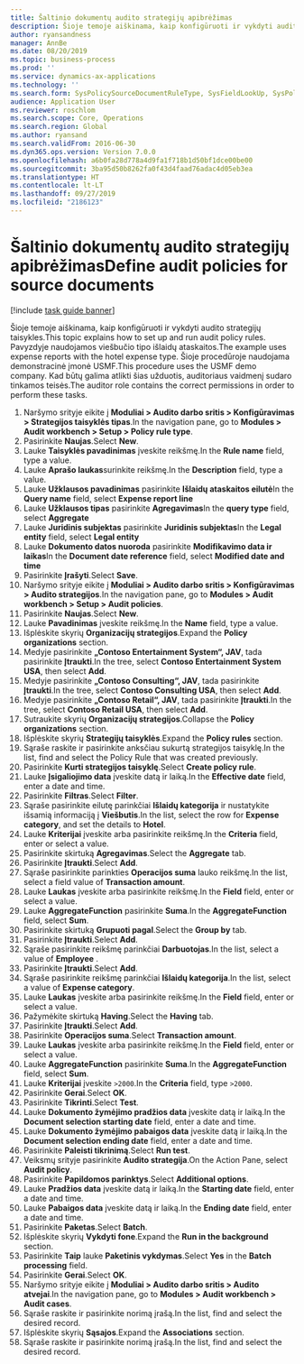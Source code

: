 ```yaml
---
title: Šaltinio dokumentų audito strategijų apibrėžimas
description: Šioje temoje aiškinama, kaip konfigūruoti ir vykdyti audito strategijų taisykles.
author: ryansandness
manager: AnnBe
ms.date: 08/20/2019
ms.topic: business-process
ms.prod: ''
ms.service: dynamics-ax-applications
ms.technology: ''
ms.search.form: SysPolicySourceDocumentRuleType, SysFieldLookUp, SysPolicyListPage, SysPolicy, AuditPolicyRule, SysQueryForm, SysQueryFieldLookUp, AuditPolicyDateSelection, AuditPolicyAdditionalOption, BatchJob, CaseDetail
audience: Application User
ms.reviewer: roschlom
ms.search.scope: Core, Operations
ms.search.region: Global
ms.author: ryansand
ms.search.validFrom: 2016-06-30
ms.dyn365.ops.version: Version 7.0.0
ms.openlocfilehash: a6b0fa28d778a4d9fa1f718b1d50bf1dce00be00
ms.sourcegitcommit: 3ba95d50b8262fa0f43d4faad76adac4d05eb3ea
ms.translationtype: HT
ms.contentlocale: lt-LT
ms.lasthandoff: 09/27/2019
ms.locfileid: "2186123"
---
```

# <a name="define-audit-policies-for-source-documents"></a><span data-ttu-id="7f8df-103">Šaltinio dokumentų audito strategijų apibrėžimas</span><span class="sxs-lookup"><span data-stu-id="7f8df-103">Define audit policies for source documents</span></span>

[!include [task guide banner](../../includes/task-guide-banner.md)]

<span data-ttu-id="7f8df-104">Šioje temoje aiškinama, kaip konfigūruoti ir vykdyti audito strategijų taisykles.</span><span class="sxs-lookup"><span data-stu-id="7f8df-104">This topic explains how to set up and run audit policy rules.</span></span> <span data-ttu-id="7f8df-105">Pavyzdyje naudojamos viešbučio tipo išlaidų ataskaitos.</span><span class="sxs-lookup"><span data-stu-id="7f8df-105">The example uses expense reports with the hotel expense type.</span></span> <span data-ttu-id="7f8df-106">Šioje procedūroje naudojama demonstracinė įmonė USMF.</span><span class="sxs-lookup"><span data-stu-id="7f8df-106">This procedure uses the USMF demo company.</span></span> <span data-ttu-id="7f8df-107">Kad būtų galima atlikti šias užduotis, auditoriaus vaidmenį sudaro tinkamos teisės.</span><span class="sxs-lookup"><span data-stu-id="7f8df-107">The auditor role contains the correct permissions in order to perform these tasks.</span></span>

1. <span data-ttu-id="7f8df-108">Naršymo srityje eikite į **Moduliai > Audito darbo sritis > Konfigūravimas > Strategijos taisyklės tipas**.</span><span class="sxs-lookup"><span data-stu-id="7f8df-108">In the navigation pane, go to **Modules > Audit workbench > Setup > Policy rule type**.</span></span>
2. <span data-ttu-id="7f8df-109">Pasirinkite **Naujas**.</span><span class="sxs-lookup"><span data-stu-id="7f8df-109">Select **New**.</span></span>
3. <span data-ttu-id="7f8df-110">Lauke **Taisyklės pavadinimas** įveskite reikšmę.</span><span class="sxs-lookup"><span data-stu-id="7f8df-110">In the **Rule name** field, type a value.</span></span>
4. <span data-ttu-id="7f8df-111">Lauke **Aprašo laukas**surinkite reikšmę.</span><span class="sxs-lookup"><span data-stu-id="7f8df-111">In the **Description** field, type a value.</span></span>
5. <span data-ttu-id="7f8df-112">Lauke **Užklausos pavadinimas** pasirinkite **Išlaidų ataskaitos eilutė**</span><span class="sxs-lookup"><span data-stu-id="7f8df-112">In the **Query name** field, select **Expense report line**</span></span>
6. <span data-ttu-id="7f8df-113">Lauke **Užklausos tipas** pasirinkite **Agregavimas**</span><span class="sxs-lookup"><span data-stu-id="7f8df-113">In the **query type** field, select **Aggregate**</span></span>
7. <span data-ttu-id="7f8df-114">Lauke **Juridinis subjektas** pasirinkite **Juridinis subjektas**</span><span class="sxs-lookup"><span data-stu-id="7f8df-114">In the **Legal entity** field, select **Legal entity**</span></span>
8. <span data-ttu-id="7f8df-115">Lauke **Dokumento datos nuoroda** pasirinkite **Modifikavimo data ir laikas**</span><span class="sxs-lookup"><span data-stu-id="7f8df-115">In the **Document date reference** field, select **Modified date and time**</span></span>
9. <span data-ttu-id="7f8df-116">Pasirinkite **Įrašyti**.</span><span class="sxs-lookup"><span data-stu-id="7f8df-116">Select **Save**.</span></span>
10. <span data-ttu-id="7f8df-117">Naršymo srityje eikite į **Moduliai > Audito darbo sritis > Konfigūravimas > Audito strategijos**.</span><span class="sxs-lookup"><span data-stu-id="7f8df-117">In the navigation pane, go to **Modules > Audit workbench > Setup > Audit policies**.</span></span>
11. <span data-ttu-id="7f8df-118">Pasirinkite **Naujas**.</span><span class="sxs-lookup"><span data-stu-id="7f8df-118">Select **New**.</span></span>
12. <span data-ttu-id="7f8df-119">Lauke **Pavadinimas** įveskite reikšmę.</span><span class="sxs-lookup"><span data-stu-id="7f8df-119">In the **Name** field, type a value.</span></span>
13. <span data-ttu-id="7f8df-120">Išplėskite skyrių **Organizacijų strategijos**.</span><span class="sxs-lookup"><span data-stu-id="7f8df-120">Expand the **Policy organizations** section.</span></span>
14. <span data-ttu-id="7f8df-121">Medyje pasirinkite **„Contoso Entertainment System“, JAV**, tada pasirinkite **Įtraukti**.</span><span class="sxs-lookup"><span data-stu-id="7f8df-121">In the tree, select **Contoso Entertainment System USA**, then select **Add**.</span></span>
15. <span data-ttu-id="7f8df-122">Medyje pasirinkite **„Contoso Consulting“, JAV**, tada pasirinkite **Įtraukti**.</span><span class="sxs-lookup"><span data-stu-id="7f8df-122">In the tree, select **Contoso Consulting USA**, then select **Add**.</span></span>
16. <span data-ttu-id="7f8df-123">Medyje pasirinkite **„Contoso Retail“, JAV**, tada pasirinkite **Įtraukti**.</span><span class="sxs-lookup"><span data-stu-id="7f8df-123">In the tree, select **Contoso Retail USA**, then select **Add**.</span></span>
17. <span data-ttu-id="7f8df-124">Sutraukite skyrių **Organizacijų strategijos**.</span><span class="sxs-lookup"><span data-stu-id="7f8df-124">Collapse the **Policy organizations** section.</span></span>
18. <span data-ttu-id="7f8df-125">Išplėskite skyrių **Strategijų taisyklės**.</span><span class="sxs-lookup"><span data-stu-id="7f8df-125">Expand the **Policy rules** section.</span></span>
19. <span data-ttu-id="7f8df-126">Sąraše raskite ir pasirinkite anksčiau sukurtą strategijos taisyklę.</span><span class="sxs-lookup"><span data-stu-id="7f8df-126">In the list, find and select the Policy Rule that was created previously.</span></span>
20. <span data-ttu-id="7f8df-127">Pasirinkite **Kurti strategijos taisyklę**.</span><span class="sxs-lookup"><span data-stu-id="7f8df-127">Select **Create policy rule**.</span></span>
21. <span data-ttu-id="7f8df-128">Lauke **Įsigaliojimo data** įveskite datą ir laiką.</span><span class="sxs-lookup"><span data-stu-id="7f8df-128">In the **Effective date** field, enter a date and time.</span></span>
22. <span data-ttu-id="7f8df-129">Pasirinkite **Filtras**.</span><span class="sxs-lookup"><span data-stu-id="7f8df-129">Select **Filter**.</span></span>
23. <span data-ttu-id="7f8df-130">Sąraše pasirinkite eilutę parinkčiai **Išlaidų kategorija** ir nustatykite išsamią informaciją į **Viešbutis**.</span><span class="sxs-lookup"><span data-stu-id="7f8df-130">In the list, select the row for **Expense category**, and set the details to **Hotel**.</span></span>
24. <span data-ttu-id="7f8df-131">Lauke **Kriterijai** įveskite arba pasirinkite reikšmę.</span><span class="sxs-lookup"><span data-stu-id="7f8df-131">In the **Criteria** field, enter or select a value.</span></span>
25. <span data-ttu-id="7f8df-132">Pasirinkite skirtuką **Agregavimas**.</span><span class="sxs-lookup"><span data-stu-id="7f8df-132">Select the **Aggregate** tab.</span></span>
26. <span data-ttu-id="7f8df-133">Pasirinkite **Įtraukti**.</span><span class="sxs-lookup"><span data-stu-id="7f8df-133">Select **Add**.</span></span>
27. <span data-ttu-id="7f8df-134">Sąraše pasirinkite parinkties **Operacijos suma** lauko reikšmę.</span><span class="sxs-lookup"><span data-stu-id="7f8df-134">In the list, select a field value of **Transaction amount**.</span></span>
28. <span data-ttu-id="7f8df-135">Lauke **Laukas** įveskite arba pasirinkite reikšmę.</span><span class="sxs-lookup"><span data-stu-id="7f8df-135">In the **Field** field, enter or select a value.</span></span>
29. <span data-ttu-id="7f8df-136">Lauke **AggregateFunction** pasirinkite **Suma**.</span><span class="sxs-lookup"><span data-stu-id="7f8df-136">In the **AggregateFunction** field, select **Sum**.</span></span>
30. <span data-ttu-id="7f8df-137">Pasirinkite skirtuką **Grupuoti pagal**.</span><span class="sxs-lookup"><span data-stu-id="7f8df-137">Select the **Group by** tab.</span></span>
31. <span data-ttu-id="7f8df-138">Pasirinkite **Įtraukti**.</span><span class="sxs-lookup"><span data-stu-id="7f8df-138">Select **Add**.</span></span>
32. <span data-ttu-id="7f8df-139">Sąraše pasirinkite reikšmę parinkčiai **Darbuotojas**.</span><span class="sxs-lookup"><span data-stu-id="7f8df-139">In the list, select a value of **Employee** .</span></span>
33. <span data-ttu-id="7f8df-140">Pasirinkite **Įtraukti**.</span><span class="sxs-lookup"><span data-stu-id="7f8df-140">Select **Add**.</span></span>
34. <span data-ttu-id="7f8df-141">Sąraše pasirinkite reikšmę parinkčiai **Išlaidų kategorija**.</span><span class="sxs-lookup"><span data-stu-id="7f8df-141">In the list, select a value of **Expense category**.</span></span>
35. <span data-ttu-id="7f8df-142">Lauke **Laukas** įveskite arba pasirinkite reikšmę.</span><span class="sxs-lookup"><span data-stu-id="7f8df-142">In the **Field** field, enter or select a value.</span></span>
36. <span data-ttu-id="7f8df-143">Pažymėkite skirtuką **Having**.</span><span class="sxs-lookup"><span data-stu-id="7f8df-143">Select the **Having** tab.</span></span>
37. <span data-ttu-id="7f8df-144">Pasirinkite **Įtraukti**.</span><span class="sxs-lookup"><span data-stu-id="7f8df-144">Select **Add**.</span></span>
38. <span data-ttu-id="7f8df-145">Pasirinkite **Operacijos suma**.</span><span class="sxs-lookup"><span data-stu-id="7f8df-145">Select **Transaction amount**.</span></span>
39. <span data-ttu-id="7f8df-146">Lauke **Laukas** įveskite arba pasirinkite reikšmę.</span><span class="sxs-lookup"><span data-stu-id="7f8df-146">In the **Field** field, enter or select a value.</span></span>
40. <span data-ttu-id="7f8df-147">Lauke **AggregateFunction** pasirinkite **Suma**.</span><span class="sxs-lookup"><span data-stu-id="7f8df-147">In the **AggregateFunction** field, select **Sum**.</span></span>
41. <span data-ttu-id="7f8df-148">Lauke **Kriterijai** įveskite `>2000`.</span><span class="sxs-lookup"><span data-stu-id="7f8df-148">In the **Criteria** field, type `>2000`.</span></span>
42. <span data-ttu-id="7f8df-149">Pasirinkite **Gerai**.</span><span class="sxs-lookup"><span data-stu-id="7f8df-149">Select **OK**.</span></span>
43. <span data-ttu-id="7f8df-150">Pasirinkite **Tikrinti**.</span><span class="sxs-lookup"><span data-stu-id="7f8df-150">Select **Test**.</span></span>
44. <span data-ttu-id="7f8df-151">Lauke **Dokumento žymėjimo pradžios data** įveskite datą ir laiką.</span><span class="sxs-lookup"><span data-stu-id="7f8df-151">In the **Document selection starting date** field, enter a date and time.</span></span>
45. <span data-ttu-id="7f8df-152">Lauke **Dokumento žymėjimo pabaigos data** įveskite datą ir laiką.</span><span class="sxs-lookup"><span data-stu-id="7f8df-152">In the **Document selection ending date** field, enter a date and time.</span></span>
46. <span data-ttu-id="7f8df-153">Pasirinkite **Paleisti tikrinimą**.</span><span class="sxs-lookup"><span data-stu-id="7f8df-153">Select **Run test**.</span></span>
47. <span data-ttu-id="7f8df-154">Veiksmų srityje pasirinkite **Audito strategija**.</span><span class="sxs-lookup"><span data-stu-id="7f8df-154">On the Action Pane, select **Audit policy**.</span></span>
48. <span data-ttu-id="7f8df-155">Pasirinkite **Papildomos parinktys**.</span><span class="sxs-lookup"><span data-stu-id="7f8df-155">Select **Additional options**.</span></span>
49. <span data-ttu-id="7f8df-156">Lauke **Pradžios data** įveskite datą ir laiką.</span><span class="sxs-lookup"><span data-stu-id="7f8df-156">In the **Starting date** field, enter a date and time.</span></span>
50. <span data-ttu-id="7f8df-157">Lauke **Pabaigos data** įveskite datą ir laiką.</span><span class="sxs-lookup"><span data-stu-id="7f8df-157">In the **Ending date** field, enter a date and time.</span></span>
51. <span data-ttu-id="7f8df-158">Pasirinkite **Paketas**.</span><span class="sxs-lookup"><span data-stu-id="7f8df-158">Select **Batch**.</span></span>
52. <span data-ttu-id="7f8df-159">Išplėskite skyrių **Vykdyti fone**.</span><span class="sxs-lookup"><span data-stu-id="7f8df-159">Expand the **Run in the background** section.</span></span>
53. <span data-ttu-id="7f8df-160">Pasirinkite **Taip** lauke **Paketinis vykdymas**.</span><span class="sxs-lookup"><span data-stu-id="7f8df-160">Select **Yes** in the **Batch processing** field.</span></span>
54. <span data-ttu-id="7f8df-161">Pasirinkite **Gerai**.</span><span class="sxs-lookup"><span data-stu-id="7f8df-161">Select **OK**.</span></span>
55. <span data-ttu-id="7f8df-162">Naršymo srityje eikite į **Moduliai > Audito darbo sritis > Audito atvejai**.</span><span class="sxs-lookup"><span data-stu-id="7f8df-162">In the navigation pane, go to **Modules > Audit workbench > Audit cases**.</span></span>
56. <span data-ttu-id="7f8df-163">Sąraše raskite ir pasirinkite norimą įrašą.</span><span class="sxs-lookup"><span data-stu-id="7f8df-163">In the list, find and select the desired record.</span></span>
57. <span data-ttu-id="7f8df-164">Išplėskite skyrių **Sąsajos**.</span><span class="sxs-lookup"><span data-stu-id="7f8df-164">Expand the **Associations** section.</span></span>
58. <span data-ttu-id="7f8df-165">Sąraše raskite ir pasirinkite norimą įrašą.</span><span class="sxs-lookup"><span data-stu-id="7f8df-165">In the list, find and select the desired record.</span></span>

